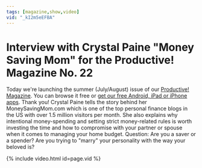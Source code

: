 ```yaml
---
tags: [magazine,show,video]
vid: "_kI2m5eEFBA"
---
```


# Interview with Crystal Paine "Money Saving Mom" for the Productive! Magazine No. 22

Today we're launching the summer (July/August) issue of our [Productive! Magazine](http://ProductiveMag.com/). You can browse it free or [get our free Android, iPad or iPhone apps](http://ProductiveMag.com/). Thank you! Crystal Paine tells the story behind her MoneySavingMom.com which is one of the top personal finance blogs in the US with over 1.5 million visitors per month. She also explains why intentional money-spending and setting strict money-related rules is worth investing the time and how to compromise with your partner or spouse when it comes to managing your home budget. Question: Are you a saver or a spender? Are you trying to "marry" your personality with the way your beloved is?

{% include video.html id=page.vid %}

<!--More-->



[n]: https://michael.gratis/nozbe